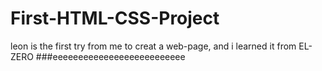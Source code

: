 # First-HTML-CSS-Project
leon is the first try from me to creat a web-page, and i learned it from EL-ZERO
###eeeeeeeeeeeeeeeeeeeeeeeeee
